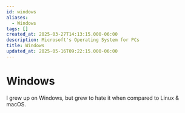 ```yaml
---
id: windows
aliases:
  - Windows
tags: []
created_at: 2025-03-27T14:13:15.000-06:00
description: Microsoft's Operating System for PCs
title: Windows
updated_at: 2025-05-16T09:22:15.000-06:00
---
```


# Windows

I grew up on Windows, but grew to hate it when compared to Linux & macOS.
